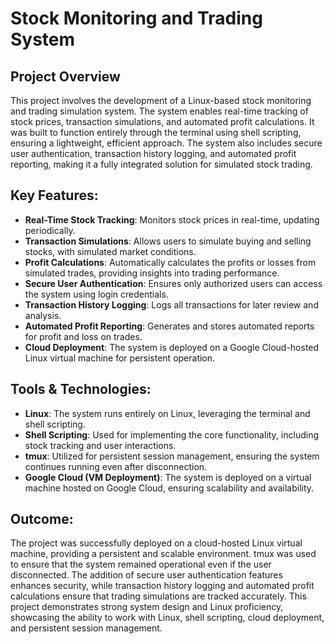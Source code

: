 # Stock Monitoring and Trading System

## Project Overview
This project involves the development of a Linux-based stock monitoring and trading simulation system. The system enables real-time tracking of stock prices, transaction simulations, and automated profit calculations. It was built to function entirely through the terminal using shell scripting, ensuring a lightweight, efficient approach. The system also includes secure user authentication, transaction history logging, and automated profit reporting, making it a fully integrated solution for simulated stock trading.

## Key Features:
- **Real-Time Stock Tracking**: Monitors stock prices in real-time, updating periodically.
- **Transaction Simulations**: Allows users to simulate buying and selling stocks, with simulated market conditions.
- **Profit Calculations**: Automatically calculates the profits or losses from simulated trades, providing insights into trading performance.
- **Secure User Authentication**: Ensures only authorized users can access the system using login credentials.
- **Transaction History Logging**: Logs all transactions for later review and analysis.
- **Automated Profit Reporting**: Generates and stores automated reports for profit and loss on trades.
- **Cloud Deployment**: The system is deployed on a Google Cloud-hosted Linux virtual machine for persistent operation.

## Tools & Technologies:
- **Linux**: The system runs entirely on Linux, leveraging the terminal and shell scripting.
- **Shell Scripting**: Used for implementing the core functionality, including stock tracking and user interactions.
- **tmux**: Utilized for persistent session management, ensuring the system continues running even after disconnection.
- **Google Cloud (VM Deployment)**: The system is deployed on a virtual machine hosted on Google Cloud, ensuring scalability and availability.

## Outcome:
The project was successfully deployed on a cloud-hosted Linux virtual machine, providing a persistent and scalable environment. tmux was used to ensure that the system remained operational even if the user disconnected. The addition of secure user authentication features enhances security, while transaction history logging and automated profit calculations ensure that trading simulations are tracked accurately. This project demonstrates strong system design and Linux proficiency, showcasing the ability to work with Linux, shell scripting, cloud deployment, and persistent session management.

